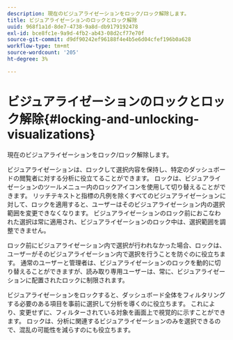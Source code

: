 ```yaml
---
description: 現在のビジュアライゼーションをロック/ロック解除します。
title: ビジュアライゼーションのロックとロック解除
uuid: 968f1a1d-8de7-4738-9a8d-db9179192478
exl-id: bce8fc1e-9a9d-4fb2-ab43-08d2cf77e70f
source-git-commit: d9df90242ef96188f4e4b5e6d04cfef196b0a628
workflow-type: tm+mt
source-wordcount: '205'
ht-degree: 3%

---
```


# ビジュアライゼーションのロックとロック解除{#locking-and-unlocking-visualizations}

現在のビジュアライゼーションをロック/ロック解除します。

ビジュアライゼーションは、ロックして選択内容を保持し、特定のダッシュボードの閲覧者に対する分析に役立てることができます。 ロックは、ビジュアライゼーションのツールメニュー内のロックアイコンを使用して切り替えることができます。 リッチテキストと指標の凡例を除くすべてのビジュアライゼーションに対して、ロックを適用すると、ユーザーはそのビジュアライゼーション内の選択範囲を変更できなくなります。 ビジュアライゼーションのロック前におこなわれた選択は常に適用され、ビジュアライゼーションのロック中は、選択範囲を調整できません。

ロック前にビジュアライゼーション内で選択が行われなかった場合、ロックは、ユーザーがそのビジュアライゼーション内で選択を行うことを防ぐのに役立ちます。 通常のユーザーと管理者は、ビジュアライゼーションのロックを動的に切り替えることができますが、読み取り専用ユーザーは、常に、ビジュアライゼーションに配置されたロックに制限されます。

ビジュアライゼーションをロックすると、ダッシュボード全体をフィルタリングする必要のある項目を事前に選択して分析を導くのに役立ちます。 これにより、変更せずに、フィルターされている対象を画面上で視覚的に示すことができます。 ロックは、分析に関連するビジュアライゼーションのみを選択できるので、混乱の可能性を減らすのにも役立ちます。
